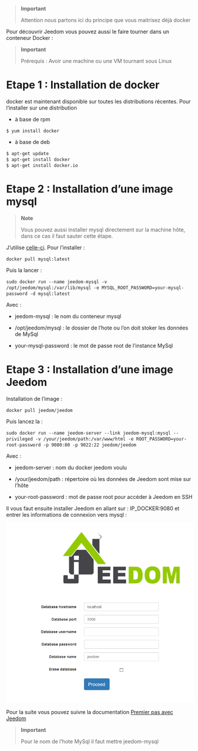 > **Important**
>
> Attention nous partons ici du principe que vous maitrisez déjà docker

Pour découvrir Jeedom vous pouvez aussi le faire tourner dans un conteneur Docker :

> **Important**
>
> Prérequis : Avoir une machine ou une VM tournant sous Linux

Etape 1 : Installation de docker
================================

docker est maintenant disponible sur toutes les distributions récentes. Pour l’installer sur une distribution

-   à base de rpm

<!-- -->

    $ yum install docker

-   à base de deb

<!-- -->

    $ apt-get update
    $ apt-get install docker
    $ apt-get install docker.io

Etape 2 : Installation d’une image mysql
========================================

> **Note**
>
> Vous pouvez aussi installer mysql directement sur la machine hôte, dans ce cas il faut sauter cette étape.

J’utilise [celle-ci](https://hub.docker.com/_/mysql/). Pour l’installer :

    docker pull mysql:latest

Puis la lancer :

    sudo docker run --name jeedom-mysql -v /opt/jeedom/mysql:/var/lib/mysql -e MYSQL_ROOT_PASSWORD=your-mysql-password -d mysql:latest

Avec :

-   jeedom-mysql : le nom du conteneur mysql

-   /opt/jeedom/mysql : le dossier de l’hote ou l’on doit stoker les données de MySql

-   your-mysql-password : le mot de passe root de l’instance MySql

Etape 3 : Installation d’une image Jeedom
=========================================

Installation de l’image :

    docker pull jeedom/jeedom

Puis lancez la :

    sudo docker run --name jeedom-server --link jeedom-mysql:mysql --privileged -v /your/jeedom/path:/var/www/html -e ROOT_PASSWORD=your-root-password -p 9080:80 -p 9022:22 jeedom/jeedom

Avec :

-   jeedom-server : nom du docker jeedom voulu

-   /your/jeedom/path : répertoire où les données de Jeedom sont mise sur l’hôte

-   your-root-password : mot de passe root pour accéder à Jeedom en SSH

Il vous faut ensuite installer Jeedom en allant sur : IP\_DOCKER:9080 et entrer les informations de connexion vers mysql :

![](../images/install_other.PNG)

Pour la suite vous pouvez suivre la documentation [Premier pas avec Jeedom](https://www.jeedom.fr/doc/documentation/premiers-pas/fr_FR/doc-premiers-pas.html)

> **Important**
>
> Pour le nom de l’hote MySql il faut mettre jeedom-mysql

